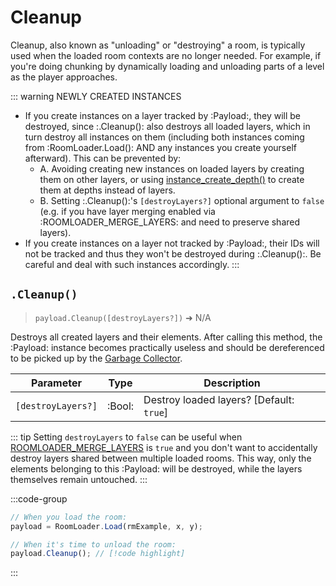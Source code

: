 # Cleanup

Cleanup, also known as "unloading" or "destroying" a room, is typically used when the loaded room contexts are no longer needed. For example, if you're doing chunking by dynamically loading and unloading parts of a level as the player approaches.

::: warning NEWLY CREATED INSTANCES
* If you create instances on a layer tracked by :Payload:, they will be destroyed, since :.Cleanup(): also destroys all loaded layers, which in turn destroy all instances on them (including both instances coming from :RoomLoader.Load(): AND any instances you create yourself afterward). This can be prevented by:
    * A. Avoiding creating new instances on loaded layers by creating them on other layers, or using [instance_create_depth()](https://manual.gamemaker.io/monthly/en/GameMaker_Language/GML_Reference/Asset_Management/Instances/instance_create_depth.htm) to create them at depths instead of layers.
    * B. Setting :.Cleanup():'s `[destroyLayers?]` optional argument to `false` (e.g. if you have layer merging enabled via :ROOMLOADER_MERGE_LAYERS: and need to preserve shared layers).
* If you create instances on a layer not tracked by :Payload:, their IDs will not be tracked and thus they won't be destroyed during :.Cleanup():. Be careful and deal with such instances accordingly.
:::

## `.Cleanup()`

> `payload.Cleanup([destroyLayers?])` ➜ N/A

Destroys all created layers and their elements. After calling this method, the :Payload: instance becomes practically useless and should be dereferenced to be picked up by the [Garbage Collector](https://manual.gamemaker.io/monthly/en/GameMaker_Language/GML_Reference/Garbage_Collection/Garbage_Collection.htm).

|Parameter|Type|Description|
|---|---|---|
|`[destroyLayers?]`|:Bool:|Destroy loaded layers? [Default: `true`]|

::: tip
Setting `destroyLayers` to `false` can be useful when [ROOMLOADER_MERGE_LAYERS](/pages/api/config/#roomloader-merge-layers) is `true` and you don't want to accidentally destroy layers shared between multiple loaded rooms. This way, only the elements belonging to this :Payload: will be destroyed, while the layers themselves remain untouched.
:::

:::code-group
```js [Example]
// When you load the room:
payload = RoomLoader.Load(rmExample, x, y);

// When it's time to unload the room:
payload.Cleanup(); // [!code highlight]
```
:::
